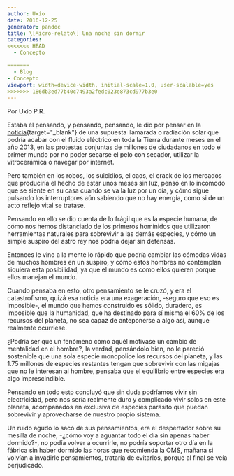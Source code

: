 ```yaml
---
author: Uxío
date: 2016-12-25
generator: pandoc
title: \[Micro-relato\] Una noche sin dormir
categories:
<<<<<<< HEAD
  - Concepto

=======
  - Blog
- Concepto
viewport: width=device-width, initial-scale=1.0, user-scalable=yes
>>>>>>> 186db3ed77b40c7493a2fedc023e873cd977b3e0
---
```




Por Uxío P.R.

Estaba él pensando, y pensando, pensando, le dio por pensar en la
[noticia](http://www.20minutos.es/noticia/821667/0/explosion/solar/tierra/){target="_blank"}
de una supuesta llamarada o radiación solar que podría acabar con el
fluido eléctrico en toda la Tierra durante meses en el año 2013, en las
protestas conjuntas de millones de ciudadanos en todo el primer mundo
por no poder secarse el pelo con secador, utilizar la vitrocerámica o
navegar por internet.

Pero también en los robos, los suicidios, el caos, el crack de los
mercados que produciría el hecho de estar unos meses sin luz, pensó en
lo incómodo que se siente en su casa cuando se va la luz por un día, y
cómo sigue pulsando los interruptores aún sabiendo que no hay energía,
como si de un acto reflejo vital se tratase.

Pensando en ello se dio cuenta de lo frágil que es la especie humana, de
cómo nos hemos distanciado de los primeros homínidos que utilizaron
herramientas naturales para sobrevivir a las demás especies, y cómo un
simple suspiro del astro rey nos podría dejar sin defensas.

Entonces le vino a la mente lo rápido que podría cambiar las cómodas
vidas de muchos hombres en un suspiro, y cómo estos hombres no
contemplan siquiera esta posibilidad, ya que el mundo es como ellos
quieren porque ellos manejan el mundo.

Cuando pensaba en esto, otro pensamiento se le cruzó, y era el
catastrofismo, quizá esa noticia era una exageración, -seguro que eso es
imposible-, el mundo que hemos construido es sólido, duradero, es
imposible que la humanidad, que ha destinado para sí misma el 60% de los
recursos del planeta, no sea capaz de anteponerse a algo así, aunque
realmente ocurriese.

¿Podría ser que un fenómeno como aquél motivase un cambio de mentalidad
en el hombre?, la verdad, pensándolo bien, no le pareció sostenible que
una sola especie monopolice los recursos del planeta, y las 1.75
millones de especies restantes tengan que sobrevivir con las migajas que
no le interesan al hombre, pensaba que el equilibrio entre especies era
algo imprescindible.

Pensando en todo esto concluyó que sin duda podríamos vivir sin
electricidad, pero nos sería realmente duro y complicado vivir solos en
este planeta, acompañados en exclusiva de especies parásito que puedan
sobrevivir y aprovecharse de nuestro propio sistema.

Un ruido agudo lo sacó de sus pensamientos, era el despertador sobre su
mesilla de noche, -¿cómo voy a aguantar todo el día sin apenas haber
dormido?-, no podía volver a ocurrirle, no podría soportar otro día en
la fábrica sin haber dormido las horas que recomienda la OMS, mañana si
volvían a invadirle pensamientos, trataría de evitarlos, porque al final
se veía perjudicado.
